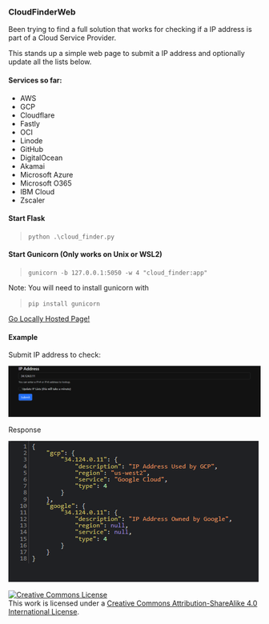 ### CloudFinderWeb

Been trying to find a full solution that works for checking if a IP address is part of a Cloud Service Provider.

This stands up a simple web page to submit a IP address and optionally update all the lists below.

#### Services so far:
* AWS
* GCP
* Cloudflare
* Fastly
* OCI
* Linode
* GitHub
* DigitalOcean
* Akamai
* Microsoft Azure
* Microsoft O365
* IBM Cloud
* Zscaler

#### Start Flask
><code>python .\cloud_finder.py</code>

#### Start Gunicorn (Only works on Unix or WSL2)
><code>gunicorn -b 127.0.0.1:5050 -w 4 "cloud_finder:app"</code>
 
Note: You will need to install gunicorn with
> <code>pip install gunicorn</code>

<a href="http://localhost:5050">Go Locally Hosted Page!</a>

#### Example
Submit IP address to check:

![Web Page For Submission](2023-10-26_19-50-12.png)

Response

![Response](2023-10-26_19-50-29.png)

<a rel="license" href="http://creativecommons.org/licenses/by-sa/4.0/"><img alt="Creative Commons License" style="border-width:0" src="https://i.creativecommons.org/l/by-sa/4.0/88x31.png" /></a><br />This work is licensed under a <a rel="license" href="http://creativecommons.org/licenses/by-sa/4.0/">Creative Commons Attribution-ShareAlike 4.0 International License</a>.
